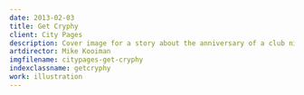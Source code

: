 ```yaml
---
date: 2013-02-03
title: Get Cryphy
client: City Pages
description: Cover image for a story about the anniversary of a club night in Minneapolis.
artdirector: Mike Kooiman
imgfilename: citypages-get-cryphy
indexclassname: getcryphy
work: illustration
---
```


<img srcset="/img/citypages-get-cryphy-1x.png 1x, /img/citypages-get-cryphy-2x.png 2x">
<img srcset="/img/citypages-get-cryphy-situ-1x.png 1x, /img/citypages-get-cryphy-situ-2x.png 2x">
